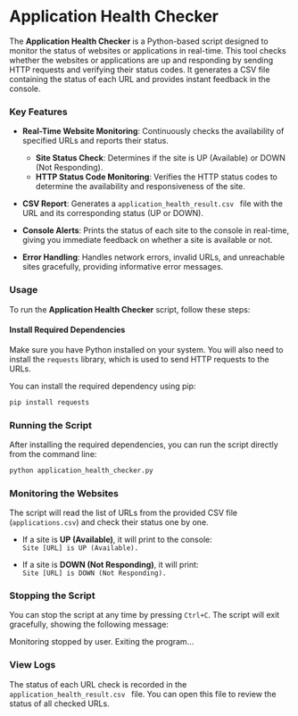 # Application Health Checker

The **Application Health Checker** is a Python-based script designed to monitor the status of websites or applications in real-time. This tool checks whether the websites or applications are up and responding by sending HTTP requests and verifying their status codes. It generates a CSV file containing the status of each URL and provides instant feedback in the console.

### Key Features

- **Real-Time Website Monitoring**: Continuously checks the availability of specified URLs and reports their status.
  - **Site Status Check**: Determines if the site is UP (Available) or DOWN (Not Responding).
  - **HTTP Status Code Monitoring**: Verifies the HTTP status codes to determine the availability and responsiveness of the site.
  
- **CSV Report**: Generates a `application_health_result.csv ` file with the URL and its corresponding status (UP or DOWN).

- **Console Alerts**: Prints the status of each site to the console in real-time, giving you immediate feedback on whether a site is available or not.

- **Error Handling**: Handles network errors, invalid URLs, and unreachable sites gracefully, providing informative error messages.

### Usage

To run the **Application Health Checker** script, follow these steps:

#### **Install Required Dependencies**  
Make sure you have Python installed on your system. You will also need to install the `requests` library, which is used to send HTTP requests to the URLs.

You can install the required dependency using pip:
```bash
pip install requests
```
### Running the Script

After installing the required dependencies, you can run the script directly from the command line:

```bash
python application_health_checker.py
```
### Monitoring the Websites

The script will read the list of URLs from the provided CSV file (`applications.csv`) and check their status one by one.

- If a site is **UP (Available)**, it will print to the console:  
  `Site [URL] is UP (Available).`
  
- If a site is **DOWN (Not Responding)**, it will print:  
  `Site [URL] is DOWN (Not Responding).`
  
 ### Stopping the Script

You can stop the script at any time by pressing `Ctrl+C`. The script will exit gracefully, showing the following message:

Monitoring stopped by user. Exiting the program...
### View Logs

The status of each URL check is recorded in the `application_health_result.csv ` file. You can open this file to review the status of all checked URLs.

